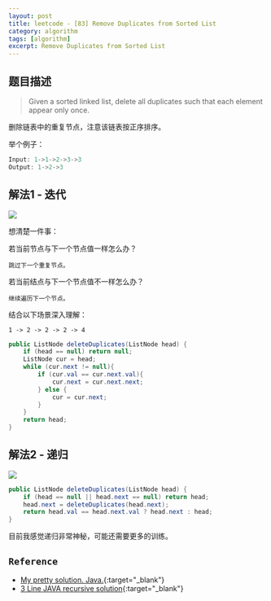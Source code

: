 ```yaml
---
layout: post
title: leetcode - [83] Remove Duplicates from Sorted List
category: algorithm
tags: [algorithm]
excerpt: Remove Duplicates from Sorted List
---
```


## 题目描述  

> Given a sorted linked list, delete all duplicates such that each element appear only once.  

删除链表中的重复节点，注意该链表按正序排序。  

举个例子：  

``` java
Input: 1->1->2->3->3
Output: 1->2->3
```


## 解法1 - 迭代  

![](https://yyc-images.oss-cn-beijing.aliyuncs.com/leetcode_83_iteractive.png)  

想清楚一件事：  

若当前节点与下一个节点值一样怎么办？  

`跳过下一个重复节点。`  


若当前结点与下一个节点值不一样怎么办？  

`继续遍历下一个节点。`  

结合以下场景深入理解：  

`1 -> 2 -> 2 -> 2 -> 4`

``` java
public ListNode deleteDuplicates(ListNode head) {
    if (head == null) return null;
    ListNode cur = head;
    while (cur.next != null){
        if (cur.val == cur.next.val){
            cur.next = cur.next.next;
        } else {
            cur = cur.next;
        }
    }
    return head;
}
```

## 解法2 - 递归  

![](https://yyc-images.oss-cn-beijing.aliyuncs.com/leetcode_83_recursion.png)  


``` java
public ListNode deleteDuplicates(ListNode head) {
    if (head == null || head.next == null) return head;
    head.next = deleteDuplicates(head.next);
    return head.val == head.next.val ? head.next : head;
}
```

目前我感觉递归非常神秘，可能还需要更多的训练。  


## `Reference`  
- [My pretty solution. Java.](https://leetcode.com/problems/remove-duplicates-from-sorted-list/discuss/28614/My-pretty-solution.-Java.){:target="_blank"}  
- [3 Line JAVA recursive solution](https://leetcode.com/problems/remove-duplicates-from-sorted-list/discuss/28625/3-Line-JAVA-recursive-solution){:target="_blank"}  
